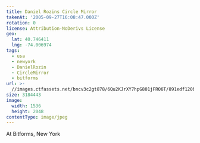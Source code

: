 ```yaml
---
title: Daniel Rozins Circle Mirror
takenAt: '2005-09-27T16:08:47.000Z'
rotation: 0
license: Attribution-NoDerivs License
geo:
  lat: 40.746411
  lng: -74.006974
tags:
  - usa
  - newyork
  - DanielRozin
  - CircleMirror
  - bitforms
url: >-
  //images.ctfassets.net/bncv3c2gt878/6Qu2KJrXY7hpG801jFRO6T/891edf120bf44648dae489d296de26eb/daniel-rozins-circle-mirror_4324860237_o
size: 3184443
image:
  width: 1536
  height: 2048
contentType: image/jpeg
---
```


At Bitforms, New York